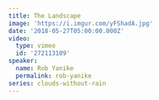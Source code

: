 ```yaml
---
title: The Landscape
image: 'https://i.imgur.com/yFShadA.jpg'
date: '2018-05-27T05:00:00.000Z'
video:
  type: vimeo
  id: '272113109'
speaker:
  name: Rob Yanike
  permalink: rob-yanike
series: clouds-without-rain
---
```


